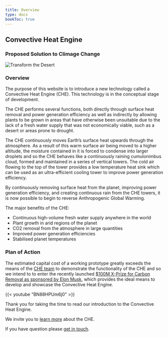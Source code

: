 ```yaml
---
title: Overview
type: docs
bookToc: true
---
```


## Convective Heat Engine

### Proposed Solution to Climage Change

![Transform the Desert](/images/desert-to-green-space.gif)

### Overview

<!-- We believe that turning desert into a lush green landscape is now finally possible. -->

The purpose of this website is to introduce a new technology called a Convective Heat Engine (CHE).  This technology is in the conceptual stage of development.

The CHE performs several functions, both directly through surface heat removal and power generation efficiency as well as indirectly by allowing plants to be grown in areas that have otherwise been unsuitable due to the lack of a fresh water supply that was not economically viable, such as a desert or areas prone to drought.

The CHE continuously moves Earth’s surface heat upwards through the atmosphere. As a result of this warm surface air being moved to a higher altitude, the moisture contained in it is forced to condense into larger droplets and so the CHE behaves like a continuously raining cumulonimbus cloud, formed and maintained in a series of vertical towers.  The cold air flowing to the top of the tower provides a low temperature heat sink which can be used as an ultra-efficient cooling tower to improve power generation efficiency.

By continuously removing surface heat from the planet, improving power generation efficiency, and creating continuous rain from the CHE towers, it is now possible to begin to reverse Anthropogenic Global Warming.

The major benefits of the CHE:
- Continuous high-volume fresh water supply anywhere in the world
- Plant growth in arid regions of the planet
- CO2 removal from the atmosphere in large quantities
- Improved power generation efficiencies
- Stabilised planet temperatures

<!-- - Mega Liters of water reliably extracted from the air each day.
- Gigawatts of surface heat vented continuously.
- Increases the efficiency for power plants.
- Runs on waste heat energy from power plants. -->

<!-- {{< vimeo "572525807?autoplay=1&loop=1" >}} -->

### Plan of Action

The estimated capital cost of a working prototype greatly exceeds the means of the [CHE team](/about) to demonstrate the functionality of the CHE and so we intend to to enter the recently launched [$100M X-Prize for Carbon Removal as sponsored by Elon Musk](https://www.xprize.org/prizes/elonmusk), which provides the ideal means to develop and showcase the Convective Heat Engine.

{{< youtube "BN88HPUm6j0" >}}

Thank you for taking the time to read our introduction to the Convective Heat Engine.

We invite you to [learn more](/proposal/concept-summary) about the CHE.  

If you have question please [get in touch](/contact).
